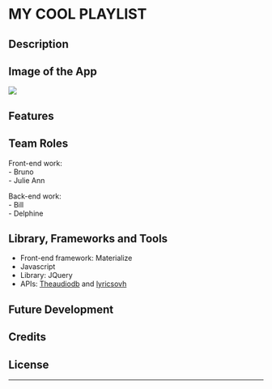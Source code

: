 # MY COOL PLAYLIST


## Description 



## Image of the App

![](./assets/image/MyCoolPlaylist.png)

  

## Features



## Team Roles

Front-end work:  
    - Bruno  
    - Julie Ann  

Back-end work:   
    - Bill  
    - Delphine  


## Library, Frameworks and Tools

 - Front-end framework: Materialize
 - Javascript 
 - Library: JQuery
 - APIs: [Theaudiodb] and [lyricsovh]  

## Future Development


## Credits
 



## License



---
[link]: https://sossw1.github.io/Playlist-Creator
[Theaudiodb]: https://www.theaudiodb.com/api_guide.php
[lyricsovh]: https://lyricsovh.docs.apiary.io/#
